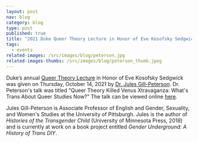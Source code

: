 ```yaml
---
layout: post
nav: blog
category: blog
type: post
published: true
title: "2021 Duke Queer Theory Lecture in Honor of Eve Kosofsky Sedgwick "
tags:
  - events
related-images: /src/images/blog/peterson.jpg
related-images-thumbs: /src/images/blog/peterson_thumb.jpeg
---
```

Duke’s annual [Queer Theory Lecture](https://gendersexualityfeminist.duke.edu/events/annual-queer-theory-lecture) in Honor of Eve Kosofsky Sedgwick was given on Thursday, October 14, 2021 by [Dr. Jules Gill-Peterson](https://www.jgillpeterson.com/). Dr. Peterson's talk was titled "Queer Theory Killed Venus Xtravaganza: What's Trans About Queer Studies Now?" The talk can be viewed online [here](https://duke.hosted.panopto.com/Panopto/Pages/Embed.aspx?id=2986a255-ad98-4db4-bd23-ad9d00f73ef0).

Jules Gill-Peterson is Associate Professor of English and Gender, Sexuality, and Women's Studies at the University of Pittsburgh. Jules is the author of *Histories of the Transgender Child* (University of Minnesota Press, 2018) and is currently at work on a book project entitled *Gender Underground: A History of Trans DIY*.